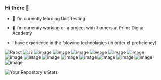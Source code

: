 ### Hi there 👋

- 🌱 I’m currently learning Unit Testing
- 🔭 I’m currently working on a project with 3 others at Prime Digital Academy

- I have experience in the folowing technologies (in order of proficiency)



![React](https://img.shields.io/badge/React-20232A?style=for-the-badge&logo=react&logoColor=61DAFB)
![JS](https://img.shields.io/badge/JavaScript-F7DF1E?style=for-the-badge&logo=javascript&logoColor=black)
![image](https://img.shields.io/badge/Redux-593D88?style=for-the-badge&logo=redux&logoColor=white)
![image](https://img.shields.io/badge/PostgreSQL-316192?style=for-the-badge&logo=postgresql&logoColor=white)
![image](https://img.shields.io/badge/Node.js-43853D?style=for-the-badge&logo=node.js&logoColor=white)
![image](https://img.shields.io/badge/React_Router-CA4245?style=for-the-badge&logo=react-router&logoColor=white)
![image](https://img.shields.io/badge/Express.js-404D59?style=for-the-badge)
![image](https://img.shields.io/badge/Material--UI-0081CB?style=for-the-badge&logo=material-ui&logoColor=white)
![image](https://img.shields.io/badge/jQuery-0769AD?style=for-the-badge&logo=jquery&logoColor=white)
![image](https://img.shields.io/badge/CSS-239120?&style=for-the-badge&logo=css3&logoColor=white)
![image](https://img.shields.io/badge/HTML-239120?style=for-the-badge&logo=html5&logoColor=white)
![image](https://img.shields.io/badge/Markdown-000000?style=for-the-badge&logo=markdown&logoColor=white)
![image](https://img.shields.io/badge/Heroku-430098?style=for-the-badge&logo=heroku&logoColor=white)
![image](https://img.shields.io/badge/Amazon_AWS-232F3E?style=for-the-badge&logo=amazon-aws&logoColor=white)
![image](https://img.shields.io/badge/C%23-239120?style=for-the-badge&logo=c-sharp&logoColor=white)
![image](https://img.shields.io/badge/.NET-5C2D91?style=for-the-badge&logo=.net&logoColor=white)
![image](https://img.shields.io/badge/Bootstrap-563D7C?style=for-the-badge&logo=bootstrap&logoColor=white)



<!--
**gTambo/gTambo** is a ✨ _special_ ✨ repository because its `README.md` (this file) appears on your GitHub profile.

Here are some ideas to get you started:

- 🔭 I’m currently working on ...
- 🌱 I’m currently learning ...
- 👯 I’m looking to collaborate on ...
- 🤔 I’m looking for help with ...
- 💬 Ask me about ...
- 📫 How to reach me: ...
- 😄 Pronouns: ...
- ⚡ Fun fact: ...
-->

![Your Repository's Stats](https://github-readme-stats.vercel.app/api?username=gTambo&show_icons=true)

